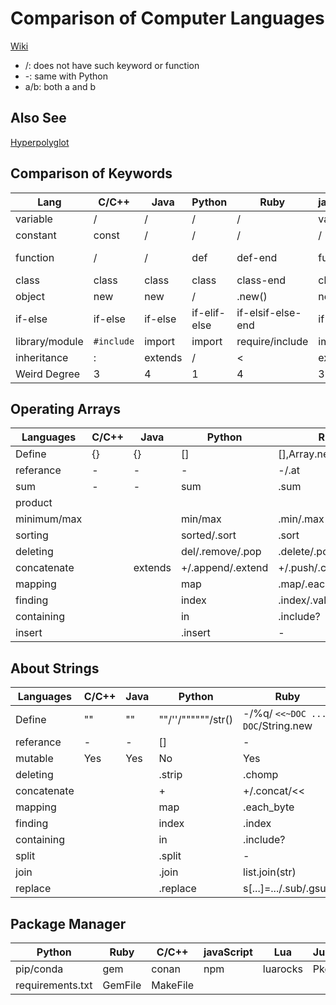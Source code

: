 # Comparison of Computer Languages

[Wiki](https://en.wikipedia.org/wiki/Comparison_of_programming_languages_(syntax))

* /: does not have such keyword or function
* -: same with Python
* a/b: both a and b

## Also See
[Hyperpolyglot](http://hyperpolyglot.org/)

## Comparison of Keywords

| Lang           | C/C++      | Java    | Python       | Ruby              | javaScript | go      | swift   | scala   | php             | julia              |
| -------------- | ---------- | ------- | ------------ | ----------------- | ---------- | ------- | ------- | ------- | --------------- | ------------------ |
| variable       | /         | /      | /           | /                | var/let    | var     | var     | var     | /              | /                 |
| constant       | const      | /      | /           | /                | /         | const   | let     | val     | define          | /                 |
| function       | /         | /      | def          | def-end           | function   | func    | func    | def     | function        | function-end       |
| class          | class      | class   | class        | class-end         | class      | /      | class   | class   | class           | /                 |
| object         | new        | new     | /           | .new()            | new        | /      | /      | new     | new             | /                 |
| if-else        | if-else    | if-else | if-elif-else | if-elsif-else-end | if-else    | if-else | if-else | if-else | if-elseif-else  | if-elseif-else-end |
| library/module | `#include` | import  | import       | require/include   | import     | import  | import  | import  | include/require | import/using       |
| inheritance    | :          | extends | /           | <                 | extends    | /      | :       | extends | extends         |                    |
| Weird Degree   | 3          | 4       | 1            | 4                 | 3          | 4       | 2       | 3       | 5               | 4                  |



## Operating Arrays

| Languages   | C/C++ | Java    | Python            | Ruby                    | javaScript    | go   | swift         | scala | php  | julia         |
| ----------- | ----- | ------- | ----------------- | ----------------------- | ------------- | ---- | ------------- | ----- | ---- | ------------- |
| Define      | {}    | {}      | []                | [],Array.new,Array[]    | [],Array()    | var  | var           |       |      | [],Array{}    |
| referance   | -     | -       | -                 | -/.at                   | -             | -    | -             | -     | -    | -/getindex    |
| sum         | -     | -       | sum               | .sum                    | -             | -    | -             | -     | -    | -             |
| product     |       |         |                   |                         |               |      |               |       |      | prod          |
| minimum/max |       |         | min/max           | .min/.max               | -             | -    | -             | -     | -    | -             |
| sorting     |       |         | sorted/.sort      | .sort                   | .sort         |      |               |       |      | sort          |
| deleting    |       |         | del/.remove/.pop  | .delete/.pop/.delete_at | .pop/.shift   |      | .remove(,at:) |       |      |               |
| concatenate |       | extends | +/.append/.extend | +/.push/.concat/<<      | .push/.concat |      |               |       |      |               |
| mapping     |       |         | map               | .map/.each              | .map          |      |               |       |      | map           |
| finding     |       |         | index             | .index/.values_at       |               |      |               |       |      | cat/vcat/hcat |
| containing  |       |         | in                | .include?               |               |      |               |       |      | in            |
| insert      |       |         | .insert           | -                       |               |      | .insert(,at:) |       |      |               |



## About Strings

| Languages   | C/C++ | Java    | Python           | Ruby                    | javaScript    | Swift | Julia | Lua |
| ----------- | ----- | ------- | ---------------- | ----------------------- | ------------- | ---- | ----- | ----------- |
| Define      | "" | "" | ""/''/""""""/str() | -/%q/ `<<~DOC ... DOC`/String.new | -/String.new() | -/String() | - | ""/''/[[]] |
| referance  | -     | -       | []               | -                   | -             | [Index] | - | string.sub |
| mutable | Yes  | Yes    | No |Yes|No| Yes | No | No |
| deleting    |       |         | .strip | .chomp |    |  |  |  |
| concatenate |       |  | +                | +/.concat/<< | - | +/.append | */string | .. |
| mapping     |       |         | map              | .each_byte           |                |  |  |  |
| finding     |       |         | index            | .index       | .search |  | findnext | string.find |
| containing  |       |         | in               | .include?               | - |  | occursin |  |
| split | | | .split | - | - |  |  |  |
| join | | | .join | list.join(str) | list.join(str) |  | join |  |
| replace | | | .replace | s[...]=.../.sub/.gsub | - | | replace | string.gsub |



## Package Manager

| Python           | Ruby    | C/C++    | javaScript | Lua      | Julia | Haskell         | R                  | Java  | Swift |
| ---------------- | ------- | -------- | ---------- | -------- | ----- | --------------- | ------------------ | ----- | ----- |
| pip/conda        | gem     | conan    | npm        | luarocks | Pkg   | Cabal/stock/nix | install.packages() | maven | spm   |
| requirements.txt | GemFile | MakeFile |            |          |       |                 |                    |       |       |

